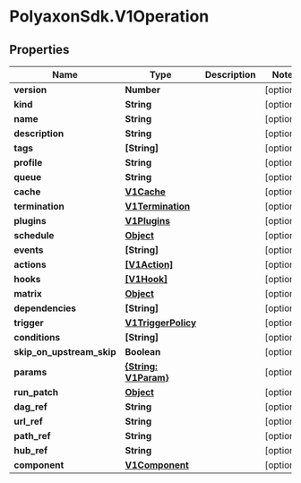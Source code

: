 # PolyaxonSdk.V1Operation

## Properties

Name | Type | Description | Notes
------------ | ------------- | ------------- | -------------
**version** | **Number** |  | [optional] 
**kind** | **String** |  | [optional] 
**name** | **String** |  | [optional] 
**description** | **String** |  | [optional] 
**tags** | **[String]** |  | [optional] 
**profile** | **String** |  | [optional] 
**queue** | **String** |  | [optional] 
**cache** | [**V1Cache**](V1Cache.md) |  | [optional] 
**termination** | [**V1Termination**](V1Termination.md) |  | [optional] 
**plugins** | [**V1Plugins**](V1Plugins.md) |  | [optional] 
**schedule** | [**Object**](.md) |  | [optional] 
**events** | **[String]** |  | [optional] 
**actions** | [**[V1Action]**](V1Action.md) |  | [optional] 
**hooks** | [**[V1Hook]**](V1Hook.md) |  | [optional] 
**matrix** | [**Object**](.md) |  | [optional] 
**dependencies** | **[String]** |  | [optional] 
**trigger** | [**V1TriggerPolicy**](V1TriggerPolicy.md) |  | [optional] 
**conditions** | **[String]** |  | [optional] 
**skip_on_upstream_skip** | **Boolean** |  | [optional] 
**params** | [**{String: V1Param}**](V1Param.md) |  | [optional] 
**run_patch** | [**Object**](.md) |  | [optional] 
**dag_ref** | **String** |  | [optional] 
**url_ref** | **String** |  | [optional] 
**path_ref** | **String** |  | [optional] 
**hub_ref** | **String** |  | [optional] 
**component** | [**V1Component**](V1Component.md) |  | [optional] 


